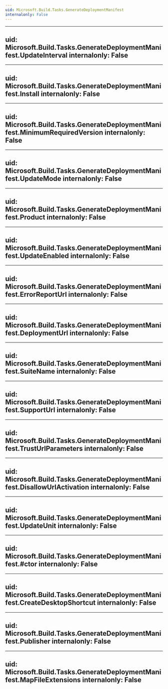 ```yaml
---
uid: Microsoft.Build.Tasks.GenerateDeploymentManifest
internalonly: False
---
```


---
uid: Microsoft.Build.Tasks.GenerateDeploymentManifest.UpdateInterval
internalonly: False
---

---
uid: Microsoft.Build.Tasks.GenerateDeploymentManifest.Install
internalonly: False
---

---
uid: Microsoft.Build.Tasks.GenerateDeploymentManifest.MinimumRequiredVersion
internalonly: False
---

---
uid: Microsoft.Build.Tasks.GenerateDeploymentManifest.UpdateMode
internalonly: False
---

---
uid: Microsoft.Build.Tasks.GenerateDeploymentManifest.Product
internalonly: False
---

---
uid: Microsoft.Build.Tasks.GenerateDeploymentManifest.UpdateEnabled
internalonly: False
---

---
uid: Microsoft.Build.Tasks.GenerateDeploymentManifest.ErrorReportUrl
internalonly: False
---

---
uid: Microsoft.Build.Tasks.GenerateDeploymentManifest.DeploymentUrl
internalonly: False
---

---
uid: Microsoft.Build.Tasks.GenerateDeploymentManifest.SuiteName
internalonly: False
---

---
uid: Microsoft.Build.Tasks.GenerateDeploymentManifest.SupportUrl
internalonly: False
---

---
uid: Microsoft.Build.Tasks.GenerateDeploymentManifest.TrustUrlParameters
internalonly: False
---

---
uid: Microsoft.Build.Tasks.GenerateDeploymentManifest.DisallowUrlActivation
internalonly: False
---

---
uid: Microsoft.Build.Tasks.GenerateDeploymentManifest.UpdateUnit
internalonly: False
---

---
uid: Microsoft.Build.Tasks.GenerateDeploymentManifest.#ctor
internalonly: False
---

---
uid: Microsoft.Build.Tasks.GenerateDeploymentManifest.CreateDesktopShortcut
internalonly: False
---

---
uid: Microsoft.Build.Tasks.GenerateDeploymentManifest.Publisher
internalonly: False
---

---
uid: Microsoft.Build.Tasks.GenerateDeploymentManifest.MapFileExtensions
internalonly: False
---
